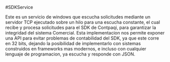 #SDKService

Este es un servicio de windows que escucha solicitudes mediante un servidor TCP ejecutado sobre un hilo para una escucha constante, el cual recibe y procesa solicitudes para el SDK de Contpaqi, para garantizar la integridad del sistema Comercial.
Esta implementacion nos permite exponer una API para evitar problemas de contabilidad del SDK, ya que este corre en 32 bits, dejando la posibilidad de implementarlo con sistemas construidos en frameworks mas modernos, e incluso con cualquier lenguaje de programacion, ya escucha y responde con JSON.
